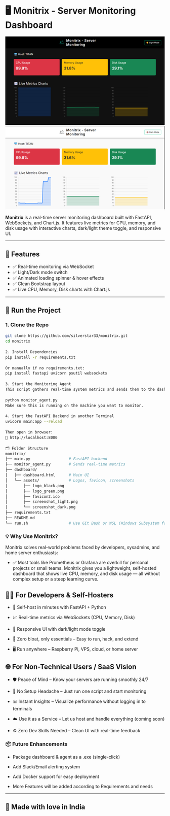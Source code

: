 # 🖥️ Monitrix - Server Monitoring Dashboard

![Monitrix Screenshot](dashboard/assets/screenshot_dark.png)
![Monitrix Screenshot](dashboard/assets/screenshot_light.png)

**Monitrix** is a real-time server monitoring dashboard built with FastAPI, WebSockets, and Chart.js. It features live metrics for CPU, memory, and disk usage with interactive charts, dark/light theme toggle, and responsive UI.

---

## 🔧 Features

- ✅ Real-time monitoring via WebSocket
- ✅ Light/Dark mode switch
- ✅ Animated loading spinner & hover effects
- ✅ Clean Bootstrap layout
- ✅ Live CPU, Memory, Disk charts with Chart.js

---

## 🚀 Run the Project

### 1. Clone the Repo

```bash
git clone https://github.com/silverstar33/monitrix.git
cd monitrix

2. Install Dependencies
pip install -r requirements.txt

Or manually if no requirements.txt:
pip install fastapi uvicorn psutil websockets

3. Start the Monitoring Agent
This script gathers real-time system metrics and sends them to the dashboard backend.

python monitor_agent.py
Make sure this is running on the machine you want to monitor.

4. Start the FastAPI Backend in another Terminal
uvicorn main:app --reload

Then open in browser:
📍 http://localhost:8000

🗂️ Folder Structure
monitrix/
├── main.py                 # FastAPI backend
├── monitor_agent.py        # Sends real-time metrics
├── dashboard/
│   ├── dashboard.html      # Main UI
│   └── assets/             # Logos, favicon, screenshots
│       ├── logo_black.png
│       ├── logo_green.png
│       ├── favicon2.ico
│       ├── screenshot_light.png
│       └── screenshot_dark.png
├── requirements.txt
├── README.md
└── run.sh                  # Use Git Bash or WSL (Windows Subsystem for Linux) to run run.sh directly
```
### 💡 Why Use Monitrix?

Monitrix solves real-world problems faced by developers, sysadmins, and home server enthusiasts:

- ✅ Most tools like Prometheus or Grafana are overkill for personal projects or small teams. Monitrix gives you a lightweight, self-hosted dashboard that shows live CPU, memory, and disk usage — all without complex setup or a steep learning curve.


## 🧑‍💻 For Developers & Self-Hosters
- 🔧 Self-host in minutes with FastAPI + Python

- 📈 Real-time metrics via WebSockets (CPU, Memory, Disk)

- 🎨 Responsive UI with dark/light mode toggle

- 🚀 Zero bloat, only essentials – Easy to run, hack, and extend

- 🖥️ Run anywhere – Raspberry Pi, VPS, cloud, or home server

## 🌐 For Non-Technical Users / SaaS Vision
- 🛡️ Peace of Mind – Know your servers are running smoothly 24/7

- 🧩 No Setup Headache – Just run one script and start monitoring

- 📊 Instant Insights – Visualize performance without logging in to terminals

- ☁️ Use it as a Service – Let us host and handle everything (coming soon)

- ⚙️ Zero Dev Skills Needed – Clean UI with real-time feedback


### 📦 Future Enhancements
- Package dashboard & agent as a .exe (single-click)

- Add Slack/Email alerting system

- Add Docker support for easy deployment

- More Features will be added according to Requirements and needs
---

## 🧡 Made with love in India



